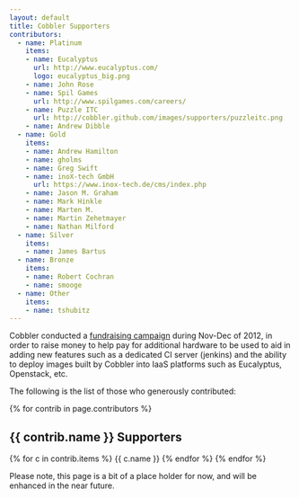 ```yaml
---
layout: default
title: Cobbler Supporters
contributors:
  - name: Platinum
    items:
    - name: Eucalyptus
      url: http://www.eucalyptus.com/
      logo: eucalyptus_big.png
    - name: John Rose
    - name: Spil Games 
      url: http://www.spilgames.com/careers/
    - name: Puzzle ITC
      url: http://cobbler.github.com/images/supporters/puzzleitc.png
    - name: Andrew Dibble
  - name: Gold
    items:
    - name: Andrew Hamilton
    - name: gholms
    - name: Greg Swift
    - name: inoX-tech GmbH
      url: https://www.inox-tech.de/cms/index.php
    - name: Jason M. Graham
    - name: Mark Hinkle
    - name: Marten M.
    - name: Martin Zehetmayer
    - name: Nathan Milford
  - name: Silver
    items:
    - name: James Bartus
  - name: Bronze
    items:
    - name: Robert Cochran
    - name: smooge
  - name: Other
    items:
    - name: tshubitz
---
```

Cobbler conducted a [fundraising campaign](http://www.indiegogo.com/cobbler24) during Nov-Dec of 2012, in order to raise money to help pay for additional hardware to be used to aid in adding new features such as a dedicated CI server (jenkins) and the ability to deploy images built by Cobbler into IaaS platforms such as Eucalyptus, Openstack, etc.

The following is the list of those who generously contributed:

{% for contrib in page.contributors %}
<h2>{{ contrib.name }} Supporters</h2>
 {% for c in contrib.items %}
 {{ c.name }}
 {% endfor %}
{% endfor %}

Please note, this page is a bit of a place holder for now, and will be enhanced in the near future.
